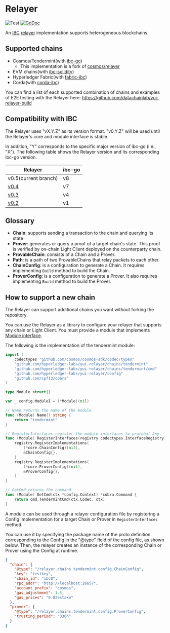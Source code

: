 # Relayer

![Test](https://github.com/hyperledger-labs/yui-relayer/workflows/Test/badge.svg)
[![GoDoc](https://godoc.org/github.com/hyperledger-labs/yui-relayer?status.svg)](https://pkg.go.dev/github.com/hyperledger-labs/yui-relayer?tab=doc)

An [IBC](https://github.com/cosmos/ibc) [relayer](https://github.com/cosmos/ibc/tree/main/spec/relayer/ics-018-relayer-algorithms) implementation supports heterogeneous blockchains.

## Supported chains

- Cosmos/Tendermint(with [ibc-go](https://github.com/cosmos/ibc-go))
  - This implementation is a fork of [cosmos/relayer](https://github.com/cosmos/relayer)
- EVM chains(with [ibc-solidity](https://github.com/hyperledger-labs/yui-ibc-solidity))
- Hyperledger Fabric(with [fabric-ibc](https://github.com/hyperledger-labs/yui-fabric-ibc))
- Corda(with [corda-ibc](https://github.com/hyperledger-labs/yui-corda-ibc))

You can find a list of each supported combination of chains and examples of E2E testing with the Relayer here: https://github.com/datachainlab/yui-relayer-build

## Compatibility with IBC

The Relayer uses "vX.Y.Z" as its version format. "v0.Y.Z" will be used until the Relayer's core and module interface is stable.

In addition, "Y" corresponds to the specific major version of ibc-go (i.e., "X"). The following table shows the Relayer version and its corresponding ibc-go version.

| Relayer                                                                     | ibc-go |
|-----------------------------------------------------------------------------|--------|
| v0.5(current branch)                                                        | v8     |
| [v0.4](https://github.com/hyperledger-labs/yui-relayer/releases/tag/v0.4.0) | v7     |
| [v0.3](https://github.com/hyperledger-labs/yui-relayer/releases/tag/v0.3.0) | v4     |
| [v0.2](https://github.com/hyperledger-labs/yui-relayer/releases/tag/v0.2.0) | v1     |

## Glossary

- **Chain**: supports sending a transaction to the chain and querying its state
- **Prover**: generates or query a proof of a target chain's state. This proof is verified by on-chain Light Client deployed on the counterparty chain.
- **ProvableChain**: consists of a Chain and a Prover.
- **Path**: is a path of two ProvableChains that relay packets to each other.
- **ChainConfig**: is a configuration to generate a Chain. It requires implementing `Build` method to build the Chain.
- **ProverConfig**: is a configuration to generate a Prover. It also requires implementing `Build` method to build the Prover.

## How to support a new chain

The Relayer can support additional chains you want without forking the repository.

You can use the Relayer as a library to configure your relayer that supports any chain or Light Client. You must provide a module that implements [Module interface](./config/module.go). 

The following is the implementation of the tendermint module:

```go
import (
	codectypes "github.com/cosmos/cosmos-sdk/codec/types"
	"github.com/hyperledger-labs/yui-relayer/chains/tendermint"
	"github.com/hyperledger-labs/yui-relayer/chains/tendermint/cmd"
	"github.com/hyperledger-labs/yui-relayer/config"
	"github.com/spf13/cobra"
)

type Module struct{}

var _ config.ModuleI = (*Module)(nil)

// Name returns the name of the module
func (Module) Name() string {
	return "tendermint"
}

// RegisterInterfaces register the module interfaces to protobuf Any.
func (Module) RegisterInterfaces(registry codectypes.InterfaceRegistry) {
	registry.RegisterImplementations(
		(*core.ChainConfig)(nil),
		&ChainConfig{},
	)
	registry.RegisterImplementations(
		(*core.ProverConfig)(nil),
		&ProverConfig{},
	)
}

// GetCmd returns the command
func (Module) GetCmd(ctx *config.Context) *cobra.Command {
	return cmd.TendermintCmd(ctx.Codec, ctx)
}

```

A module can be used through a relayer configuration file by registering a Config implementation for a target Chain or Prover in `RegisterInterfaces` method.

You can use it by specifying the package name of the proto definition corresponding to the Config in the "@type" field of the config file, as shown below. Then, the relayer creates an instance of the corresponding Chain or Prover using the Config at runtime.

```json
{
  "chain": {
    "@type": "/relayer.chains.tendermint.config.ChainConfig",
    "key": "testkey",
    "chain_id": "ibc0",
    "rpc_addr": "http://localhost:26657",
    "account_prefix": "cosmos",
    "gas_adjustment": 1.5,
    "gas_prices": "0.025stake"
  },
  "prover": {
    "@type": "/relayer.chains.tendermint.config.ProverConfig",
    "trusting_period": "336h"
  }
}
```
